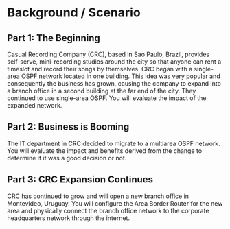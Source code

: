 # Background / Scenario
## Part 1: The Beginning
Casual Recording Company (CRC), based in Sao Paulo, Brazil, provides self-serve, mini-recording studios 
around the city so that anyone can rent a timeslot and record their songs by themselves. CRC began with a 
single-area OSPF network located in one building. This idea was very popular and consequently the business 
has grown, causing the company to expand into a branch office in a second building at the far end of the city. 
They continued to use single-area OSPF. You will evaluate the impact of the expanded network.
## Part 2: Business is Booming
The IT department in CRC decided to migrate to a multiarea OSPF network. You will evaluate the impact and 
benefits derived from the change to determine if it was a good decision or not.
## Part 3: CRC Expansion Continues
CRC has continued to grow and will open a new branch office in Montevideo, Uruguay. You will configure the 
Area Border Router for the new area and physically connect the branch office network to the corporate 
headquarters network through the internet.
